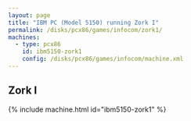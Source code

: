 ```yaml
---
layout: page
title: "IBM PC (Model 5150) running Zork I"
permalink: /disks/pcx86/games/infocom/zork1/
machines:
  - type: pcx86
    id: ibm5150-zork1
    config: /disks/pcx86/games/infocom/machine.xml
---
```


Zork I
---

{% include machine.html id="ibm5150-zork1" %}
